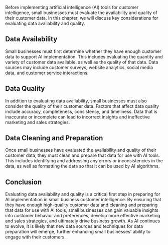 

Before implementing artificial intelligence (AI) tools for customer intelligence, small businesses must evaluate the availability and quality of their customer data. In this chapter, we will discuss key considerations for evaluating data availability and quality.

Data Availability
-----------------

Small businesses must first determine whether they have enough customer data to support AI implementation. This includes evaluating the quantity and variety of customer data available, as well as the quality of that data. Data sources may include customer surveys, website analytics, social media data, and customer service interactions.

Data Quality
------------

In addition to evaluating data availability, small businesses must also consider the quality of their customer data. Factors that affect data quality include accuracy, completeness, consistency, and timeliness. Data that is inaccurate or incomplete can lead to incorrect insights and ineffective marketing and sales strategies.

Data Cleaning and Preparation
-----------------------------

Once small businesses have evaluated the availability and quality of their customer data, they must clean and prepare that data for use with AI tools. This includes identifying and addressing any errors or inconsistencies in the data, as well as formatting the data so that it can be used by AI algorithms.

Conclusion
----------

Evaluating data availability and quality is a critical first step in preparing for AI implementation in small business customer intelligence. By ensuring that they have enough high-quality customer data and cleaning and preparing that data for use with AI tools, small businesses can gain valuable insights into customer behavior and preferences, develop more effective marketing and sales strategies, and ultimately drive business growth. As AI continues to evolve, it is likely that new data sources and techniques for data preparation will emerge, further enhancing small businesses' ability to engage with their customers.
